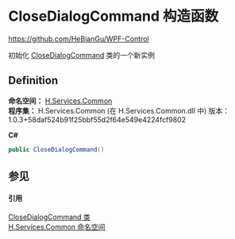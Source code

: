 # CloseDialogCommand 构造函数
https://github.com/HeBianGu/WPF-Control

初始化 <a href="506187ee-0417-9011-8fc1-2f42432c5985">CloseDialogCommand</a> 类的一个新实例



## Definition
**命名空间：** <a href="b9cdd84f-6623-a51a-f53b-465103ced202">H.Services.Common</a>  
**程序集：** H.Services.Common (在 H.Services.Common.dll 中) 版本：1.0.3+58daf524b91f25bbf55d2f64e549e4224fcf9802

**C#**
``` C#
public CloseDialogCommand()
```



## 参见


#### 引用
<a href="506187ee-0417-9011-8fc1-2f42432c5985">CloseDialogCommand 类</a>  
<a href="b9cdd84f-6623-a51a-f53b-465103ced202">H.Services.Common 命名空间</a>  

